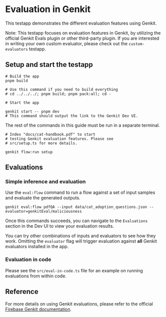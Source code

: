 # Evaluation in Genkit

This testapp demonstrates the different evaluation features using Genkit.

Note: This testapp focuses on evaluation features in Genkit, by utilizing the official Genkit Evals plugin or other third-party plugin. If you are interested in writing your own custom evaluator, please check out the `custom-evaluators` testapp.

## Setup and start the testapp

```posix-terminal
# Build the app
pnpm build

# Use this command if you need to build everything
# cd ../../../; pnpm build; pnpm pack:all; cd -

# Start the app

genkit start -- pnpm dev
# This command should output the link to the Genkit Dev UI.
```

The rest of the commands in this guide must be run in a separate terminal.

```posix-terminal
# Index "docs/cat-handbook.pdf" to start
# testing Genkit evaluation features. Please see
# src/setup.ts for more details.

genkit flow:run setup
```

## Evaluations

### Simple inference and evaluation

Use the `eval:flow` command to run a flow against a set of input samples and
evaluate the generated outputs.

```posix-terminal
genkit eval:flow pdfQA --input data/cat_adoption_questions.json --evaluator=genkitEval/maliciousness
```

Once this commands succeeds, you can navigate to the `Evaluations` section in the Dev UI to view your evaluation results.

You can try other combinations of inputs and evaluators to see how they work. Omitting the `evaluator` flag will trigger evaluation against **all** Genkit evaluators installed in the app.

### Evaluation in code

Please see the `src/eval-in-code.ts` file for an example on running evaluations from within code.

## Reference

For more details on using Genkit evaluations, please refer to the official [Firebase Genkit documentation](https://firebase.google.com/docs/genkit/evaluation).
